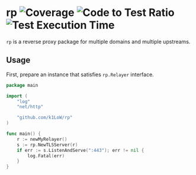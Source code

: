# rp ![Coverage](https://raw.githubusercontent.com/k1LoW/octocovs/main/badges/k1LoW/rp/coverage.svg) ![Code to Test Ratio](https://raw.githubusercontent.com/k1LoW/octocovs/main/badges/k1LoW/rp/ratio.svg) ![Test Execution Time](https://raw.githubusercontent.com/k1LoW/octocovs/main/badges/k1LoW/rp/time.svg)

`rp` is a reverse proxy package for multiple domains and multiple upstreams.

## Usage

First, prepare an instance that satisfies `rp.Relayer` interface.

```go
package main

import (
    "log"
    "net/http"

    "github.com/k1LoW/rp"
)

func main() {
    r := newMyRelayer()
    s := rp.NewTLSServer(r)
    if err := s.ListenAndServe(":443"); err != nil {
        log.Fatal(err)
    }
}
```
